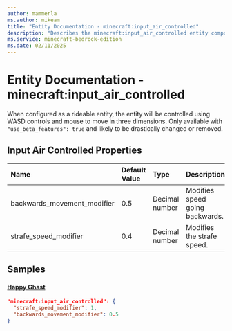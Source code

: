 ```yaml
---
author: mammerla
ms.author: mikeam
title: "Entity Documentation - minecraft:input_air_controlled"
description: "Describes the minecraft:input_air_controlled entity component"
ms.service: minecraft-bedrock-edition
ms.date: 02/11/2025 
---
```


# Entity Documentation - minecraft:input_air_controlled

When configured as a rideable entity, the entity will be controlled using WASD controls and mouse to move in three dimensions. Only available with `"use_beta_features": true` and likely to be drastically changed or removed.


## Input Air Controlled Properties

|Name       |Default Value |Type |Description |Example Values |
|:----------|:-------------|:----|:-----------|:------------- |
| backwards_movement_modifier | 0.5 | Decimal number | Modifies speed going backwards. | Happy Ghast: `0.5` | 
| strafe_speed_modifier | 0.4 | Decimal number | Modifies the strafe speed. | Happy Ghast: `1` | 

## Samples

#### [Happy Ghast](https://github.com/Mojang/bedrock-samples/tree/preview/behavior_pack/entities/happy_ghast.json)


```json
"minecraft:input_air_controlled": {
  "strafe_speed_modifier": 1,
  "backwards_movement_modifier": 0.5
}
```
